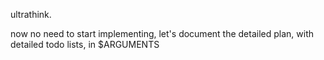 ultrathink.

now no need to start implementing, let's document the detailed plan, with detailed todo lists, in $ARGUMENTS